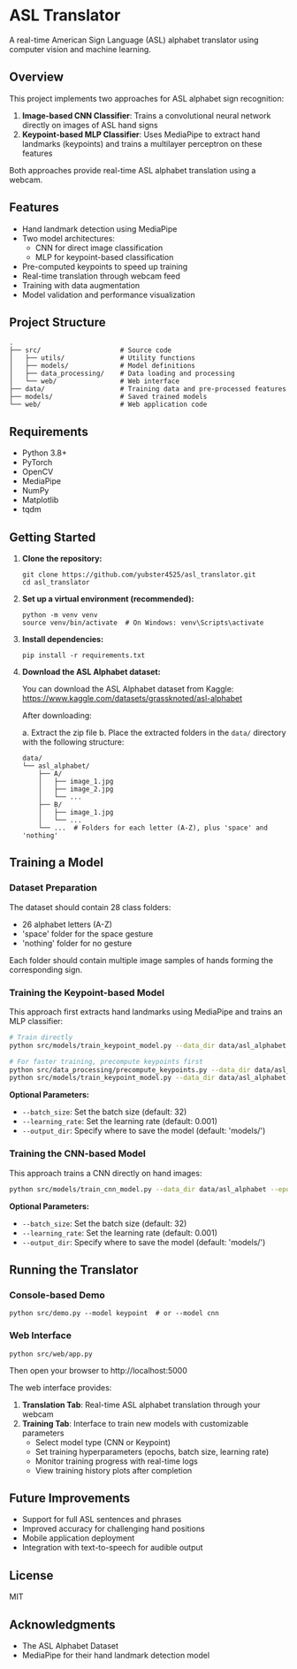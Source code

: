 # ASL Translator

A real-time American Sign Language (ASL) alphabet translator using computer vision and machine learning.

## Overview

This project implements two approaches for ASL alphabet sign recognition:

1. **Image-based CNN Classifier**: Trains a convolutional neural network directly on images of ASL hand signs
2. **Keypoint-based MLP Classifier**: Uses MediaPipe to extract hand landmarks (keypoints) and trains a multilayer perceptron on these features

Both approaches provide real-time ASL alphabet translation using a webcam.

## Features

- Hand landmark detection using MediaPipe
- Two model architectures:
  - CNN for direct image classification
  - MLP for keypoint-based classification
- Pre-computed keypoints to speed up training
- Real-time translation through webcam feed
- Training with data augmentation
- Model validation and performance visualization

## Project Structure

```
.
├── src/                    # Source code
│   ├── utils/              # Utility functions
│   ├── models/             # Model definitions
│   ├── data_processing/    # Data loading and processing
│   └── web/                # Web interface
├── data/                   # Training data and pre-processed features
├── models/                 # Saved trained models
└── web/                    # Web application code
```

## Requirements

- Python 3.8+
- PyTorch
- OpenCV
- MediaPipe
- NumPy
- Matplotlib
- tqdm

## Getting Started

1. **Clone the repository:**
   ```
   git clone https://github.com/yubster4525/asl_translator.git
   cd asl_translator
   ```

2. **Set up a virtual environment (recommended):**
   ```
   python -m venv venv
   source venv/bin/activate  # On Windows: venv\Scripts\activate
   ```

3. **Install dependencies:**
   ```
   pip install -r requirements.txt
   ```

4. **Download the ASL Alphabet dataset:**
   
   You can download the ASL Alphabet dataset from Kaggle:
   https://www.kaggle.com/datasets/grassknoted/asl-alphabet

   After downloading:
   
   a. Extract the zip file
   b. Place the extracted folders in the `data/` directory with the following structure:
   
   ```
   data/
   └── asl_alphabet/
       ├── A/
       │   ├── image_1.jpg
       │   ├── image_2.jpg
       │   └── ...
       ├── B/
       │   ├── image_1.jpg
       │   └── ...
       └── ...  # Folders for each letter (A-Z), plus 'space' and 'nothing'
   ```

## Training a Model

### Dataset Preparation

The dataset should contain 28 class folders:
- 26 alphabet letters (A-Z)
- 'space' folder for the space gesture
- 'nothing' folder for no gesture

Each folder should contain multiple image samples of hands forming the corresponding sign.

### Training the Keypoint-based Model

This approach first extracts hand landmarks using MediaPipe and trains an MLP classifier:

```bash
# Train directly
python src/models/train_keypoint_model.py --data_dir data/asl_alphabet --epochs 20

# For faster training, precompute keypoints first
python src/data_processing/precompute_keypoints.py --data_dir data/asl_alphabet --output data/precomputed_keypoints.npz
python src/models/train_keypoint_model.py --data_dir data/asl_alphabet --precomputed_keypoints data/precomputed_keypoints.npz --epochs 20
```

**Optional Parameters:**
- `--batch_size`: Set the batch size (default: 32)
- `--learning_rate`: Set the learning rate (default: 0.001)
- `--output_dir`: Specify where to save the model (default: 'models/')

### Training the CNN-based Model

This approach trains a CNN directly on hand images:

```bash
python src/models/train_cnn_model.py --data_dir data/asl_alphabet --epochs 20
```

**Optional Parameters:**
- `--batch_size`: Set the batch size (default: 32)
- `--learning_rate`: Set the learning rate (default: 0.001)
- `--output_dir`: Specify where to save the model (default: 'models/')

## Running the Translator

### Console-based Demo

```
python src/demo.py --model keypoint  # or --model cnn
```

### Web Interface

```
python src/web/app.py
```

Then open your browser to http://localhost:5000

The web interface provides:

1. **Translation Tab**: Real-time ASL alphabet translation through your webcam
2. **Training Tab**: Interface to train new models with customizable parameters
   - Select model type (CNN or Keypoint)
   - Set training hyperparameters (epochs, batch size, learning rate)
   - Monitor training progress with real-time logs
   - View training history plots after completion

## Future Improvements

- Support for full ASL sentences and phrases
- Improved accuracy for challenging hand positions
- Mobile application deployment
- Integration with text-to-speech for audible output

## License

MIT

## Acknowledgments

- The ASL Alphabet Dataset
- MediaPipe for their hand landmark detection model